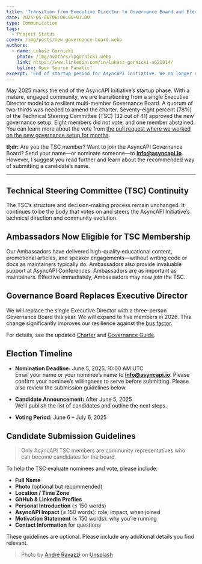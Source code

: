 ```yaml
---
title: 'Transition from Executive Director to Governance Board and Elections Kick-Off'
date: 2025-05-06T06:00:00+01:00
type: Communication
tags:
  - Project Status
cover: /img/posts/new-governance-board.webp
authors:
  - name: Lukasz Gornicki
    photo: /img/avatars/lpgornicki.webp
    link: https://www.linkedin.com/in/lukasz-gornicki-a621914/
    byline: Open Source Fanatic!
excerpt: 'End of startup period for AsyncAPI Initiative. We no longer need an Executive Director, as with such a strong community, we can set up a more resilient Governance Board'
---
```


May 2025 marks the end of the AsyncAPI Initiative’s startup phase. With a mature, engaged community, we are transitioning from a single Executive Director model to a resilient multi-member Governance Board. A quorum of two-thirds was needed to amend the charter. Seventy-eight percent (78%) of the Technical Steering Committee (TSC) (32 out of 41) approved the new governance setup. Eight members did not vote, and one member abstained. You can learn more about the vote from [the pull request where we worked on the new governance setup for months](https://github.com/asyncapi/community/pull/1634#issuecomment-2851246866).

**tl;dr:** Are you the TSC member? Want to join the AsyncAPI Governance Board? Send your name—or nominate someone—to **info@asyncapi.io**. However, I suggest you read further and learn about the recommended way of submitting a candidate’s name.

---

## Technical Steering Committee (TSC) Continuity

The TSC’s structure and decision-making process remain unchanged. It continues to be the body that votes on and steers the AsyncAPI Initiative’s technical direction and community evolution.

## Ambassadors Now Eligible for TSC Membership

Our Ambassadors have delivered high-quality educational content, promotional articles, and speaker engagements—without writing code or docs as maintainers typically do. Ambassadors also provide invaluable support at AsyncAPI Conferences. Ambassadors are as important as maintainers. Effective immediately, Ambassadors may now join the TSC.

## Governance Board Replaces Executive Director

We will replace the single Executive Director with a three-person Governance Board this year. We will expand to five members in 2026. This change significantly improves our resilience against the [bus factor](https://en.wikipedia.org/wiki/Bus_factor).

For details, see the updated [Charter](https://github.com/asyncapi/community/blob/master/CHARTER.md) and [Governance Guide](https://github.com/asyncapi/community/blob/master/GOVERNANCE.md).

## Election Timeline

- **Nomination Deadline:** June 5, 2025, 10:00 AM UTC  
  Email your name or your nominee’s name to **info@asyncapi.io**. Please confirm your nominee’s willingness to serve before submitting. Please also review the submission guidelines below.

- **Candidate Announcement:** After June 5, 2025  
  We’ll publish the list of candidates and outline the next steps.

- **Voting Period:** June 6 – July 6, 2025

## Candidate Submission Guidelines

> Only AsyncAPI TSC members are community representatives who can become candidates for the board.

To help the TSC evaluate nominees and vote, please include:

- **Full Name**
- **Photo** (optional but recommended)
- **Location / Time Zone**
- **GitHub & LinkedIn Profiles**
- **Personal Introduction** (≤ 150 words)
- **AsyncAPI Impact** (≤ 150 words): role, impact, when joined
- **Motivation Statement** (≤ 150 words): why you’re running
- **Contact Information** for questions

These guidelines are optional. Please include any additional details you find relevant.

> Photo by <a href="https://unsplash.com/@amravazzi?utm_content=creditCopyText&utm_medium=referral&utm_source=unsplash">André Ravazzi</a> on <a href="https://unsplash.com/photos/rectangular-brown-wooden-table-with-chairs-SkH2iOtV6II?utm_content=creditCopyText&utm_medium=referral&utm_source=unsplash">Unsplash</a>
